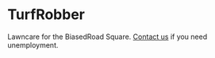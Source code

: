 # TurfRobber

 Lawncare for the BiasedRoad Square. <a href="mailto:tompseymour@gmail.com?subject=Buisness&body=I%20have%20a%20job%20for%20you%2E%0A%0AAddress%3A%20%0AJob%20Type%3A%0A%0AWe%20will%20reply%20to%20you%20with%20your%20estamated%20cost%2E%0AHave%20a%20nice%20day%21%0A%2DGrass%20Bandits">Contact us</a> if you need unemployment.
